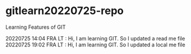 # gitlearn20220725-repo
Learning Features of GIT


20220725 14:04 FRA LT : Hi, I am learning GIT. So I updated a read me file
20220725 19:02 FRA LT : Hi, I am learning GIT. So I updated a local me file